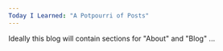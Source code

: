 ```yaml
---
Today I Learned: "A Potpourri of Posts"
---
```


Ideally this blog will contain sections for "About" and "Blog"  ...
